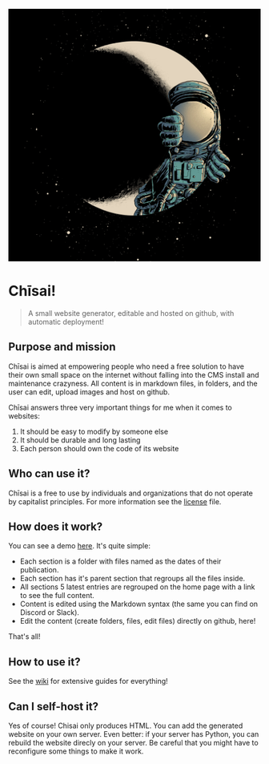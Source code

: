 ![Crescent_moon8833_square logo](medias/Crescent_moon8833_square.jpg)

# Chīsai!

> A small website generator, editable and hosted on github, with automatic deployment!

## Purpose and mission

Chīsai is aimed at empowering people who need a free solution to have their own small space on the internet without falling into the CMS install and maintenance crazyness. All content is in markdown files, in folders, and the user can edit, upload images and host on github.

Chīsai answers three very important things for me when it comes to websites:

1. It should be easy to modify by someone else
2. It should be durable and long lasting
3. Each person should own the code of its website

## Who can use it?

Chīsai is a free to use by individuals and organizations that do not operate by capitalist principles. For more information see the [license](LICENSE) file.

## How does it work?

You can see a demo [here](https://thomasorus.github.io/Chisai/). It's quite simple:

- Each section is a folder with files named as the dates of their publication.
- Each section has it's parent section that regroups all the files inside.
- All sections 5 latest entries are regrouped on the home page with a link to see the full content.
- Content is edited using the Markdown syntax (the same you can find on Discord or Slack).
- Edit the content (create folders, files, edit files) directly on github, here!

That's all!

## How to use it?

See the [wiki](https://github.com/Thomasorus/Chisai/wiki) for extensive guides for everything!

## Can I self-host it?

Yes of course! Chisai only produces HTML. You can add the generated website on your own server. Even better: if your server has Python, you can rebuild the website direcly on your server. Be careful that you might have to reconfigure some things to make it work.
